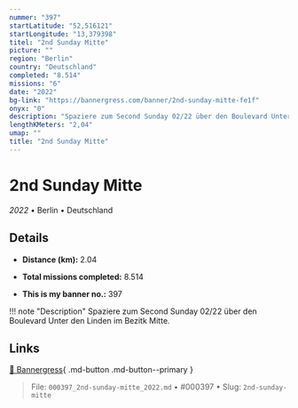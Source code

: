 ```yaml
---
nummer: "397"
startLatitude: "52,516121"
startLongitude: "13,379398"
titel: "2nd Sunday Mitte"
picture: ""
region: "Berlin"
country: "Deutschland"
completed: "8.514"
missions: "6"
date: "2022"
bg-link: "https://bannergress.com/banner/2nd-sunday-mitte-fe1f"
onyx: "0"
description: "Spaziere zum Second Sunday 02/22 über den Boulevard Unter den Linden im Bezitk Mitte."
lengthKMeters: "2,04"
umap: ""
title: "2nd Sunday Mitte"
---
```

# 2nd Sunday Mitte

*2022* • Berlin • Deutschland



## Details
- **Distance (km):** 2.04

- **Total missions completed:** 8.514
- **This is my banner no.:** 397


!!! note "Description"
    Spaziere zum Second Sunday 02/22 über den Boulevard Unter den Linden im Bezitk Mitte.



## Links
[🔗 Bannergress](https://bannergress.com/banner/2nd-sunday-mitte-fe1f){ .md-button .md-button--primary }



> File: `000397_2nd-sunday-mitte_2022.md` • #000397 • Slug: `2nd-sunday-mitte`
